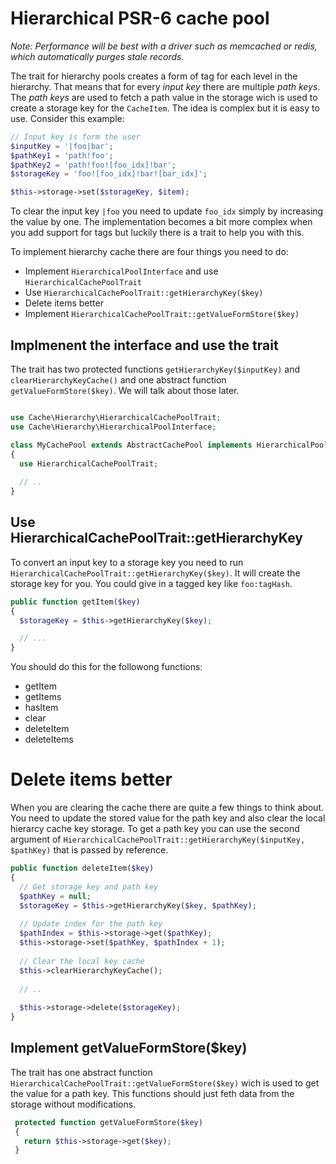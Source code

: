 # Hierarchical PSR-6 cache pool 

*Note: Performance will be best with a driver such as memcached or redis, which automatically purges stale records.*

The trait for hierarchy pools creates a form of tag for each level in the hierarchy. That means that for every *input 
key* there are multiple *path keys*. The *path keys* are used to fetch a path value in the storage wich is used to 
create a storage key for the `CacheItem`. The idea is complex but it is easy to use. Consider this example: 

```php
// Input key is form the user
$inputKey = '|foo|bar';
$pathKey1 = 'path!foo';
$pathKey2 = 'path!foo![foo_idx]!bar';
$storageKey = 'foo![foo_idx]!bar![bar_idx]';

$this->storage->set($storageKey, $item);
```

To clear the input key `|foo` you need to update `foo_idx` simply by increasing the value by one. The implementation
becomes a bit more complex when you add support for tags but luckily there is a trait to help you with this. 

To implement hierarchy cache there are four things you need to do: 

* Implement `HierarchicalPoolInterface` and use `HierarchicalCachePoolTrait`
* Use `HierarchicalCachePoolTrait::getHierarchyKey($key)`
* Delete items better
* Implement `HierarchicalCachePoolTrait::getValueFormStore($key)`


## Implmenent the interface and use the trait
 
The trait has two protected functions `getHierarchyKey($inputKey)` and `clearHierarchyKeyCache()` and one abstract
 function `getValueFormStore($key)`. We will talk about those later. 
 
```php

use Cache\Hierarchy\HierarchicalCachePoolTrait;
use Cache\Hierarchy\HierarchicalPoolInterface;

class MyCachePool extends AbstractCachePool implements HierarchicalPoolInterface
{
  use HierarchicalCachePoolTrait;
    
  // ..
}
```

## Use HierarchicalCachePoolTrait::getHierarchyKey

To convert an input key to a storage key you need to run `HierarchicalCachePoolTrait::getHierarchyKey($key)`. It will 
create the storage key for you. You could give in a tagged key like `foo:tagHash`. 

```php
public function getItem($key)
{
  $storageKey = $this->getHierarchyKey($key);

  // ...
}
```

You should do this for the followong functions: 

* getItem
* getItems
* hasItem
* clear
* deleteItem
* deleteItems


# Delete items better

When you are clearing the cache there are quite a few things to think about. You need to update the stored value for 
the path key and also clear the local hierarcy cache key storage. To get a path key you can use the second argument of
`HierarchicalCachePoolTrait::getHierarchyKey($inputKey, $pathKey)` that is passed by reference. 

```php
public function deleteItem($key)
{
  // Get storage key and path key
  $pathKey = null;
  $storageKey = $this->getHierarchyKey($key, $pathKey);
  
  // Update index for the path key
  $pathIndex = $this->storage->get($pathKey);
  $this->storage->set($pathKey, $pathIndex + 1);
  
  // Clear the local key cache
  $this->clearHierarchyKeyCache();
  
  // ..
  
  $this->storage->delete($storageKey);
}
```

## Implement getValueFormStore($key)

The trait has one abstract function `HierarchicalCachePoolTrait::getValueFormStore($key)` wich is used to get the 
value for a path key. This functions should just feth data from the storage without modifications. 

```php
 protected function getValueFormStore($key)
 {
   return $this->storage->get($key);
 }
 ```